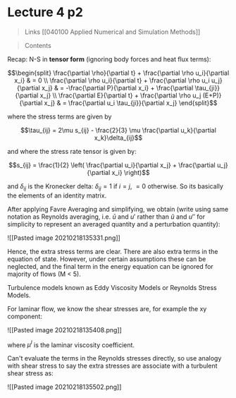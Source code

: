 # Lecture 4 p2
>Links [[040100 Applied Numerical and Simulation Methods]]

>Contents

Recap: N-S in **tensor form** (ignoring body forces and heat flux terms):

$$\begin{split} \frac{\partial \rho}{\partial t} + \frac{\partial \rho u_i}{\partial x_i} & = 0 \\ \frac{\partial \rho u_i}{\partial t} + \frac{\partial \rho u_i u_j}{\partial x_j} & = -\frac{\partial P}{\partial x_i} + \frac{\partial \tau_{ji}}{\partial x_j} \\ \frac{\partial E}{\partial t} + \frac{\partial \rho u_j (E+P)}{\partial x_j} & = \frac{\partial u_i \tau_{ji}}{\partial x_j} \end{split}$$

where the stress terms are given by

$$\tau_{ij} = 2\mu s_{ij} - \frac{2}{3} \mu \frac{\partial u_k}{\partial x_k}\delta_{ij}$$

and where the stress rate tensor is given by:

$$s_{ij} = \frac{1}{2} \left( \frac{\partial u_i}{\partial x_j} + \frac{\partial u_j}{\partial x_i} \right)$$

and $\delta_{ij}$ is the Kronecker delta: $\delta_{ij}=1$ if $i = j$, $=0$ otherwise. So its basically the elements of an identity matrix.

After applying Favre Averaging and simplifying, we obtain (write using same notation as Reynolds averaging, i.e. $\bar{u}$ and $u'$ rather than $\tilde{u}$ and $u''$ for simplicity to represent an averaged quantity and a perturbation quantity):

![[Pasted image 20210218135331.png]]

Hence, the extra stress terms are clear. There are also extra terms in the equation of state. However, under certain assumptions these can be neglected, and the final term in the energy equation can be ignored for majority of flows (M < 5).

Turbulence models known as Eddy Viscosity Models or Reynolds Stress Models.

For laminar flow, we know the shear stresses are, for example the xy component:

![[Pasted image 20210218135408.png]]

where $\mu^l$ is the laminar viscosity coefficient.

Can't evaluate the terms in the Reynolds stresses directly, so use analogy with shear stress to say the extra stresses are associate with a turbulent shear stress as:

![[Pasted image 20210218135502.png]]

